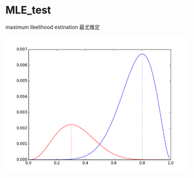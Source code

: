 # MLE_test
maximum likelihood estination
最尤推定

![result](https://github.com/karunru/MLE_test/blob/master/result.png)
